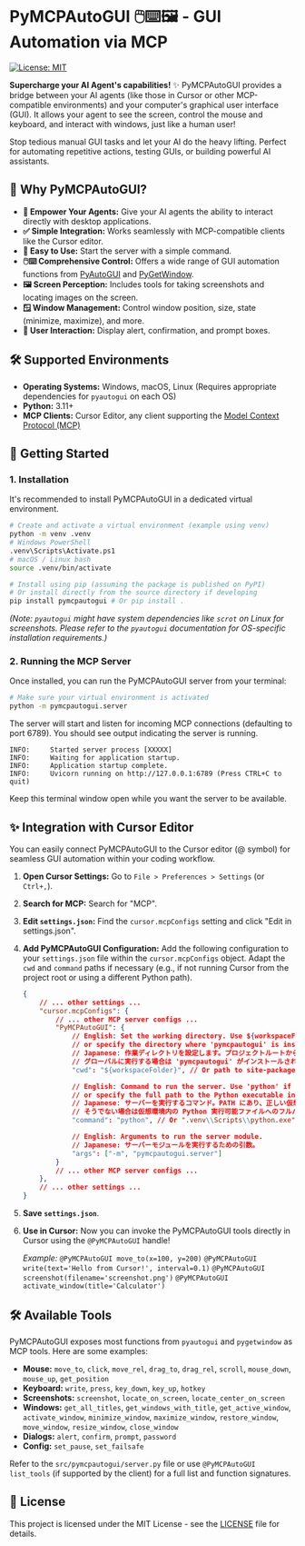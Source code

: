 # PyMCPAutoGUI 🖱️⌨️🖼️ - GUI Automation via MCP

[![License: MIT](https://img.shields.io/badge/License-MIT-yellow.svg)](https://opensource.org/licenses/MIT)

**Supercharge your AI Agent's capabilities!** ✨ PyMCPAutoGUI provides a bridge between your AI agents (like those in Cursor or other MCP-compatible environments) and your computer's graphical user interface (GUI). It allows your agent to see the screen, control the mouse and keyboard, and interact with windows, just like a human user!

Stop tedious manual GUI tasks and let your AI do the heavy lifting. Perfect for automating repetitive actions, testing GUIs, or building powerful AI assistants.

## 🤔 Why PyMCPAutoGUI?

*   **🤖 Empower Your Agents:** Give your AI agents the ability to interact directly with desktop applications.
*   **✅ Simple Integration:** Works seamlessly with MCP-compatible clients like the Cursor editor.
*   **🚀 Easy to Use:** Start the server with a simple command.
*   **🖱️⌨️ Comprehensive Control:** Offers a wide range of GUI automation functions from [PyAutoGUI](https://pyautogui.readthedocs.io/en/latest/) and [PyGetWindow](https://pygetwindow.readthedocs.io/en/latest/).
*   **🖼️ Screen Perception:** Includes tools for taking screenshots and locating images on the screen.
*   **🪟 Window Management:** Control window position, size, state (minimize, maximize), and more.
*   **💬 User Interaction:** Display alert, confirmation, and prompt boxes.

## 🛠️ Supported Environments

*   **Operating Systems:** Windows, macOS, Linux (Requires appropriate dependencies for `pyautogui` on each OS)
*   **Python:** 3.11+
*   **MCP Clients:** Cursor Editor, any client supporting the [Model Context Protocol (MCP)](https://microsoft.github.io/language-server-protocol/specifications/mcp/)

## 🚀 Getting Started

### 1. Installation

It's recommended to install PyMCPAutoGUI in a dedicated virtual environment.

```bash
# Create and activate a virtual environment (example using venv)
python -m venv .venv
# Windows PowerShell
.venv\Scripts\Activate.ps1
# macOS / Linux bash
source .venv/bin/activate

# Install using pip (assuming the package is published on PyPI)
# Or install directly from the source directory if developing
pip install pymcpautogui # Or pip install .
```

*(Note: `pyautogui` might have system dependencies like `scrot` on Linux for screenshots. Please refer to the `pyautogui` documentation for OS-specific installation requirements.)*

### 2. Running the MCP Server

Once installed, you can run the PyMCPAutoGUI server from your terminal:

```bash
# Make sure your virtual environment is activated
python -m pymcpautogui.server
```

The server will start and listen for incoming MCP connections (defaulting to port 6789). You should see output indicating the server is running.

```
INFO:     Started server process [XXXXX]
INFO:     Waiting for application startup.
INFO:     Application startup complete.
INFO:     Uvicorn running on http://127.0.0.1:6789 (Press CTRL+C to quit)
```

Keep this terminal window open while you want the server to be available.

## ✨ Integration with Cursor Editor

You can easily connect PyMCPAutoGUI to the Cursor editor (@ symbol) for seamless GUI automation within your coding workflow.

1.  **Open Cursor Settings:** Go to `File > Preferences > Settings` (or `Ctrl+,`).
2.  **Search for MCP:** Search for "MCP".
3.  **Edit `settings.json`:** Find the `cursor.mcpConfigs` setting and click "Edit in settings.json".
4.  **Add PyMCPAutoGUI Configuration:** Add the following configuration to your `settings.json` file within the `cursor.mcpConfigs` object. Adapt the `cwd` and `command` paths if necessary (e.g., if not running Cursor from the project root or using a different Python path).

    ```json
    {
        // ... other settings ...
        "cursor.mcpConfigs": {
            // ... other MCP server configs ...
            "PyMCPAutoGUI": {
                // English: Set the working directory. Use ${workspaceFolder} if running Cursor from the project root,
                // or specify the directory where 'pymcpautogui' is installed if running globally.
                // Japanese: 作業ディレクトリを設定します。プロジェクトルートからCursorを実行する場合は ${workspaceFolder} を使用し、
                // グローバルに実行する場合は 'pymcpautogui' がインストールされているディレクトリを指定します。
                "cwd": "${workspaceFolder}", // Or path to site-packages or installation directory

                // English: Command to run the server. Use 'python' if it's in PATH and the correct venv is active,
                // or specify the full path to the Python executable in the virtual environment.
                // Japanese: サーバーを実行するコマンド。PATH にあり、正しい仮想環境がアクティブな場合は 'python' を使用し、
                // そうでない場合は仮想環境内の Python 実行可能ファイルへのフルパスを指定します。
                "command": "python", // Or ".venv\\Scripts\\python.exe" or full path

                // English: Arguments to run the server module.
                // Japanese: サーバーモジュールを実行するための引数。
                "args": ["-m", "pymcpautogui.server"]
            }
            // ... other MCP server configs ...
        },
        // ... other settings ...
    }
    ```

5.  **Save `settings.json`**.
6.  **Use in Cursor:** Now you can invoke the PyMCPAutoGUI tools directly in Cursor using the `@PyMCPAutoGUI` handle!

    *Example:*
    `@PyMCPAutoGUI move_to(x=100, y=200)`
    `@PyMCPAutoGUI write(text='Hello from Cursor!', interval=0.1)`
    `@PyMCPAutoGUI screenshot(filename='screenshot.png')`
    `@PyMCPAutoGUI activate_window(title='Calculator')`

## 🛠️ Available Tools

PyMCPAutoGUI exposes most functions from `pyautogui` and `pygetwindow` as MCP tools. Here are some examples:

*   **Mouse:** `move_to`, `click`, `move_rel`, `drag_to`, `drag_rel`, `scroll`, `mouse_down`, `mouse_up`, `get_position`
*   **Keyboard:** `write`, `press`, `key_down`, `key_up`, `hotkey`
*   **Screenshots:** `screenshot`, `locate_on_screen`, `locate_center_on_screen`
*   **Windows:** `get_all_titles`, `get_windows_with_title`, `get_active_window`, `activate_window`, `minimize_window`, `maximize_window`, `restore_window`, `move_window`, `resize_window`, `close_window`
*   **Dialogs:** `alert`, `confirm`, `prompt`, `password`
*   **Config:** `set_pause`, `set_failsafe`

Refer to the `src/pymcpautogui/server.py` file or use `@PyMCPAutoGUI list_tools` (if supported by the client) for a full list and function signatures.

## 📄 License

This project is licensed under the MIT License - see the [LICENSE](LICENSE) file for details.
